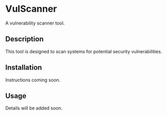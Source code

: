 # VulScanner

A vulnerability scanner tool.

## Description
This tool is designed to scan systems for potential security vulnerabilities.

## Installation
Instructions coming soon.

## Usage
Details will be added soon.

